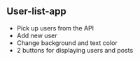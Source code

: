 ## User-list-app


- Pick up users from the API
- Add new user 
- Change background and text color 
- 2 buttons for displaying users and posts
